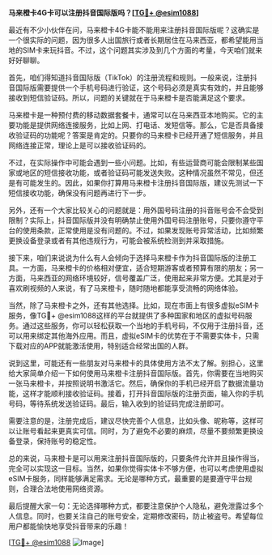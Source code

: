 **马来橙卡4G卡可以注册抖音国际版吗？[[TG💪+ @esim1088](https://t.me/s/esim1088)]**

最近有不少小伙伴在问，马来橙卡4G卡能不能用来注册抖音国际版呢？这确实是一个很实际的问题，因为很多人出国旅行或者长期居住在马来西亚，都希望能用当地的SIM卡来玩抖音。不过，这个问题其实涉及到几个方面的考量，今天咱们就来好好聊聊。

首先，咱们得知道抖音国际版（TikTok）的注册流程和规则。一般来说，注册抖音国际版需要提供一个手机号码进行验证，这个号码必须是真实有效的，并且能够接收到短信验证码。所以，问题的关键就在于马来橙卡是否能满足这个要求。

马来橙卡是一种预付费的移动数据套餐卡，通常可以在马来西亚本地购买。它的主要功能是提供网络连接服务，比如上网、打电话、发短信等。那么，它是否具备接收验证码的功能呢？答案是肯定的。只要你的马来橙卡已经开通了短信服务，并且网络连接正常，理论上是可以接收验证码的。

不过，在实际操作中可能会遇到一些小问题。比如，有些运营商可能会限制某些国家或地区的短信接收功能，或者验证码可能发送失败。这种情况虽然不常见，但还是有可能发生的。因此，如果你打算用马来橙卡注册抖音国际版，建议先测试一下短信接收功能，确保没有问题再进行下一步。

另外，还有一个大家比较关心的问题就是：用外国号码注册的抖音账号会不会受到限制？实际上，抖音国际版并没有明确禁止使用外国号码注册账号，只要你遵守平台的使用条款，正常使用是没有问题的。不过，如果发现账号异常活动，比如频繁更换设备登录或者有其他违规行为，可能会被系统检测到并采取措施。

接下来，咱们来说说为什么有人会倾向于选择马来橙卡作为抖音国际版的注册工具。一方面，马来橙卡的价格相对便宜，适合短期游客或者预算有限的朋友；另一方面，马来西亚的网络环境较好，信号覆盖广泛，使用起来非常方便。尤其是对于喜欢刷视频的人来说，有了马来橙卡，随时随地都能享受流畅的网络体验。

当然，除了马来橙卡之外，还有其他选择。比如，现在市面上有很多虚拟eSIM卡服务，像TG💪+ @esim1088这样的平台就提供了多种国家和地区的虚拟号码服务。通过这些服务，你可以轻松获取一个当地的手机号码，不仅用于注册抖音，还可以用来绑定其他海外应用。而且，虚拟eSIM卡的优势在于不需要实体卡，只需下载对应的APP就能激活使用，特别适合经常出国的人群。

说到这里，可能还有一些朋友对马来橙卡的具体使用方法不太了解。别担心，这里给大家简单介绍一下如何使用马来橙卡注册抖音国际版。首先，你需要在当地购买一张马来橙卡，并按照说明书激活它。然后，确保你的手机已经开启了数据流量功能，这样才能顺利接收验证码。接着，打开抖音国际版的注册页面，输入你的手机号码，等待系统发送验证码。最后，输入收到的验证码完成注册即可。

需要注意的是，注册完成后，建议尽快完善个人信息，比如头像、昵称等，这样可以让账号看起来更真实可信。同时，为了避免不必要的麻烦，尽量不要频繁更换设备登录，保持账号的稳定性。

总的来说，马来橙卡是可以用来注册抖音国际版的，只要条件允许并且操作得当，完全可以实现这一目标。当然，如果你觉得实体卡不够方便，也可以考虑使用虚拟eSIM卡服务，同样能够满足需求。无论是哪种方式，最重要的是要遵守平台规则，合理合法地使用网络资源。

最后提醒大家一句：无论选择哪种方式，都要注意保护个人隐私，避免泄露过多个人信息。同时，也要关注自己的账号安全，定期修改密码，防止被盗号。希望每位用户都能愉快地享受抖音带来的乐趣！

[[TG💪+ @esim1088](https://t.me/s/esim1088) ![Image](https://i.postimg.cc/4NQfJmqS/Snipaste-2025-05-13-00-14-12.png)]